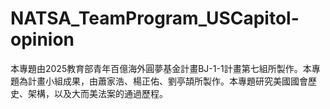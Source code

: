 # NATSA_TeamProgram_USCapitol-opinion
本專題由2025教育部青年百億海外圓夢基金計畫BJ-1-1計畫第七組所製作。本專題為計畫小組成果，由蕭家浩、楊正佑、劉亭頡所製作。本專題研究美國國會歷史、架構，以及大而美法案的通過歷程。
